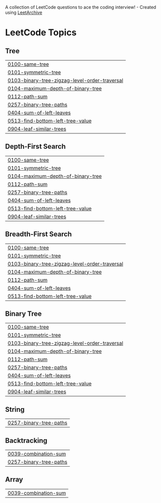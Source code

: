 A collection of LeetCode questions to ace the coding interview! - Created using [LeetArchive](https://github.com/anujlunawat/LeetArchive)


<!---LeetCode Topics Start-->
# LeetCode Topics
## Tree
|  |
| ------- |
| [0100-same-tree](https://github.com/polachandu/LeetCode/tree/main/LeetCode/0100-same-tree) |
| [0101-symmetric-tree](https://github.com/polachandu/LeetCode/tree/main/LeetCode/0101-symmetric-tree) |
| [0103-binary-tree-zigzag-level-order-traversal](https://github.com/polachandu/LeetCode/tree/main/LeetCode/0103-binary-tree-zigzag-level-order-traversal) |
| [0104-maximum-depth-of-binary-tree](https://github.com/polachandu/LeetCode/tree/main/LeetCode/0104-maximum-depth-of-binary-tree) |
| [0112-path-sum](https://github.com/polachandu/LeetCode/tree/main/LeetCode/0112-path-sum) |
| [0257-binary-tree-paths](https://github.com/polachandu/LeetCode/tree/main/LeetCode/0257-binary-tree-paths) |
| [0404-sum-of-left-leaves](https://github.com/polachandu/LeetCode/tree/main/LeetCode/0404-sum-of-left-leaves) |
| [0513-find-bottom-left-tree-value](https://github.com/polachandu/LeetCode/tree/main/LeetCode/0513-find-bottom-left-tree-value) |
| [0904-leaf-similar-trees](https://github.com/polachandu/LeetCode/tree/main/LeetCode/0904-leaf-similar-trees) |
## Depth-First Search
|  |
| ------- |
| [0100-same-tree](https://github.com/polachandu/LeetCode/tree/main/LeetCode/0100-same-tree) |
| [0101-symmetric-tree](https://github.com/polachandu/LeetCode/tree/main/LeetCode/0101-symmetric-tree) |
| [0104-maximum-depth-of-binary-tree](https://github.com/polachandu/LeetCode/tree/main/LeetCode/0104-maximum-depth-of-binary-tree) |
| [0112-path-sum](https://github.com/polachandu/LeetCode/tree/main/LeetCode/0112-path-sum) |
| [0257-binary-tree-paths](https://github.com/polachandu/LeetCode/tree/main/LeetCode/0257-binary-tree-paths) |
| [0404-sum-of-left-leaves](https://github.com/polachandu/LeetCode/tree/main/LeetCode/0404-sum-of-left-leaves) |
| [0513-find-bottom-left-tree-value](https://github.com/polachandu/LeetCode/tree/main/LeetCode/0513-find-bottom-left-tree-value) |
| [0904-leaf-similar-trees](https://github.com/polachandu/LeetCode/tree/main/LeetCode/0904-leaf-similar-trees) |
## Breadth-First Search
|  |
| ------- |
| [0100-same-tree](https://github.com/polachandu/LeetCode/tree/main/LeetCode/0100-same-tree) |
| [0101-symmetric-tree](https://github.com/polachandu/LeetCode/tree/main/LeetCode/0101-symmetric-tree) |
| [0103-binary-tree-zigzag-level-order-traversal](https://github.com/polachandu/LeetCode/tree/main/LeetCode/0103-binary-tree-zigzag-level-order-traversal) |
| [0104-maximum-depth-of-binary-tree](https://github.com/polachandu/LeetCode/tree/main/LeetCode/0104-maximum-depth-of-binary-tree) |
| [0112-path-sum](https://github.com/polachandu/LeetCode/tree/main/LeetCode/0112-path-sum) |
| [0404-sum-of-left-leaves](https://github.com/polachandu/LeetCode/tree/main/LeetCode/0404-sum-of-left-leaves) |
| [0513-find-bottom-left-tree-value](https://github.com/polachandu/LeetCode/tree/main/LeetCode/0513-find-bottom-left-tree-value) |
## Binary Tree
|  |
| ------- |
| [0100-same-tree](https://github.com/polachandu/LeetCode/tree/main/LeetCode/0100-same-tree) |
| [0101-symmetric-tree](https://github.com/polachandu/LeetCode/tree/main/LeetCode/0101-symmetric-tree) |
| [0103-binary-tree-zigzag-level-order-traversal](https://github.com/polachandu/LeetCode/tree/main/LeetCode/0103-binary-tree-zigzag-level-order-traversal) |
| [0104-maximum-depth-of-binary-tree](https://github.com/polachandu/LeetCode/tree/main/LeetCode/0104-maximum-depth-of-binary-tree) |
| [0112-path-sum](https://github.com/polachandu/LeetCode/tree/main/LeetCode/0112-path-sum) |
| [0257-binary-tree-paths](https://github.com/polachandu/LeetCode/tree/main/LeetCode/0257-binary-tree-paths) |
| [0404-sum-of-left-leaves](https://github.com/polachandu/LeetCode/tree/main/LeetCode/0404-sum-of-left-leaves) |
| [0513-find-bottom-left-tree-value](https://github.com/polachandu/LeetCode/tree/main/LeetCode/0513-find-bottom-left-tree-value) |
| [0904-leaf-similar-trees](https://github.com/polachandu/LeetCode/tree/main/LeetCode/0904-leaf-similar-trees) |
## String
|  |
| ------- |
| [0257-binary-tree-paths](https://github.com/polachandu/LeetCode/tree/main/LeetCode/0257-binary-tree-paths) |
## Backtracking
|  |
| ------- |
| [0039-combination-sum](https://github.com/polachandu/LeetCode/tree/main/LeetCode/0039-combination-sum) |
| [0257-binary-tree-paths](https://github.com/polachandu/LeetCode/tree/main/LeetCode/0257-binary-tree-paths) |
## Array
|  |
| ------- |
| [0039-combination-sum](https://github.com/polachandu/LeetCode/tree/main/LeetCode/0039-combination-sum) |
<!---LeetCode Topics End-->